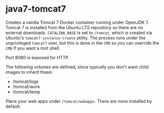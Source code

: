 java7-tomcat7
=============

Creates a vanilla Tomcat 7 Docker container running under OpenJDK 7. Tomcat 7 is installed from the Ubuntu LTS repository so there are no external downloads. `CATALINA_BASE` is set to `/tomcat`, which is created via Ubuntu's `tomcat7-instance-create` utility. The process runs under the unprivileged `tomcat7` user, but this is done in the `CMD` so you can override the `CMD` if you want a root shell.

Port 8080 is exposed for HTTP.

The following volumes are defined, since typically you don't want child images to inherit these:

* /tomcat/logs
* /tomcat/work
* /tomcat/temp

Place your web apps under `/tomcat/webapps`. There are none installed by default.
